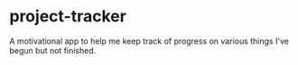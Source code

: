# project-tracker
A motivational app to help me keep track of progress on various things I've begun but not finished.
